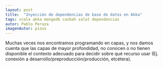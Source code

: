 ```yaml
---
layout: post
title:  "Inyección de dependencias de base de datos en Akka"
tags: scala akka mongodb casbah salat dependencias
autor: Pablo Peraza
imagenAutor: pious
---
```


<div class="justificado">
  <p>
    Muchas veces nos encontramos programando en capas, y nos damos cuenta que las capas 
    de mayor profondidad, no conocen o no tienen disponible el contexto adecuado
    para decidir sobre qué recurso usar (Ej. conexión a desarrollo/preproducción/producción,
    etcétera).    
  </p>
</div>